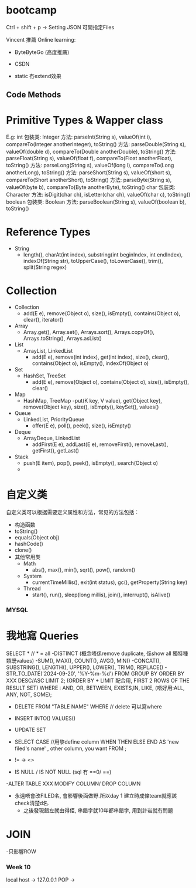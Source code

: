 # bootcamp
Ctrl + shift + p -> Setting JSON 可開指定Files

Vincent 推薦 Online learning:
- ByteByteGo (高度推薦)
- CSDN

- static 冇extend效果

## Code Methods
# Primitive Types & Wapper class
E.g: int 包装类: Integer
方法: parseInt(String s), valueOf(int i), compareTo(Integer anotherInteger), toString()
方法: parseDouble(String s), valueOf(double d), compareTo(Double anotherDouble), toString()
方法: parseFloat(String s), valueOf(float f), compareTo(Float anotherFloat), toString()
方法: parseLong(String s), valueOf(long l), compareTo(Long anotherLong), toString()
方法: parseShort(String s), valueOf(short s), compareTo(Short anotherShort), toString()
方法: parseByte(String s), valueOf(byte b), compareTo(Byte anotherByte), toString()
char 包装类: Character
方法: isDigit(char ch), isLetter(char ch), valueOf(char c), toString()
boolean 包装类: Boolean
方法: parseBoolean(String s), valueOf(boolean b), toString()

# Reference Types
- String
    - length(), charAt(int index), substring(int beginIndex, int endIndex), indexOf(String str), toUpperCase(), toLowerCase(), trim(), split(String regex)

# Collection
- Collection
  - add(E e), remove(Object o), size(), isEmpty(), contains(Object o), clear(), iterator()
- Array
    - Array.get(), Array.set(), Arrays.sort(), Arrays.copyOf(), Arrays.toString(), Arrays.asList()
- List
    - ArrayList, LinkedList
        - add(E e), remove(int index), get(int index), size(), clear(), contains(Object o), isEmpty(), indexOf(Object o)
- Set
    - HashSet, TreeSet
        - add(E e), remove(Object o), contains(Object o), size(), isEmpty(), clear()
- Map 
    - HashMap, TreeMap
        -put(K key, V value), get(Object key), remove(Object key), size(), isEmpty(), keySet(), values()
- Queue
    - LinkedList, PriorityQueue
        - offer(E e), poll(), peek(), size(), isEmpty()
- Deque
  - ArrayDeque, LinkedList
    - addFirst(E e), addLast(E e), removeFirst(), removeLast(), getFirst(), getLast()
- Stack
    - push(E item), pop(), peek(), isEmpty(), search(Object o)
  - 
# 自定义类
自定义类可以根据需要定义属性和方法，常见的方法包括：
- 构造函数
 - toString()
 - equals(Object obj)
 - hashCode()
 - clone()
- 其他常用类
    - Math
        - abs(), max(), min(), sqrt(), pow(), random()
    - System
        - currentTimeMillis(), exit(int status), gc(), getProperty(String key)
    - Thread
        - start(), run(), sleep(long millis), join(), interrupt(), isAlive()

### MYSQL
# 我地寫 Queries 
SELECT  * // * = all
    -DISTINCT (概念唔係remove duplicate, 係show all 獨特種類既values)
    -SUM(), MAX(), COUNT(), AVG(), MIN()
    -CONCAT(), SUBSTRING(), LENGTH(), UPPER(), LOWER(), TRIM(), REPLACE()
    - STR_TO_DATE('2024-09-20', '%Y-%m-%d')
FROM
GROUP BY
ORDER BY  XXX DESC/ASC
LIMIT 2; (ORDER BY + LIMIT 配合用, FIRST 2 ROWS OF THE RESULT SET)
WHERE : AND, OR, BETWEEN, EXISTS,IN, LIKE, (唔好用:ALL, ANY, NOT, SOME);

-   DELETE FROM "TABLE NAME"
    WHERE  // delete 可以寫where

-   INSERT INTO()
    VALUES()

-   UPDATE
    SET

-  SELECT CASE  //用黎define column
        WHEN THEN
        ELSE
    END AS 'new filed's name'
    , other column, you want
    FROM ;

- != -> <>
- IS NULL / IS NOT NULL (sql 冇 ==0/ ==)

-ALTER TABLE XXX MODIFY COLUMN/ DROP COLUMN

- 永遠唔會改FILED名, 會影響後面做野.所以day 1 建立時成條team就應該check清楚d名.
  - 之後發現錯左就由得佢, 串錯字就10年都串錯字, 用到計岩就冇問題

# JOIN
-只影響ROW

### Week 10
local host -> 127.0.0.1
POP -> 
